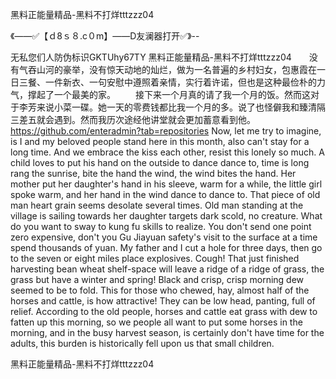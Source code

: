 黑料正能量精品-黑料不打烊tttzzz04

《——✅【ｄ8ｓ８.c０m】——D友澜器打开✅》--

无私您们人防伪标识GKTUhy67TY
黑料正能量精品-黑料不打烊tttzzz04　　没有气吞山河的豪举，没有惊天动地的灿烂，做为一名普遍的乡村妇女，包惠霞在一日三餐、一件新衣、一句安慰中遵照着亲情，实行着许诺，但也是这种最俭朴的力气，撑起了一个最美的家。
　　接下来一个月真的请了我一个月的饭。然而这对于李芳来说小菜一碟。她一天的零费钱都比我一个月的多。说了也怪僻我和臻清隔三差五就会遇到。然而我历次途经他讲堂就会更加蓄意看到他。
https://github.com/enteradmin?tab=repositories
Now, let me try to imagine, is I and my beloved people stand here in this month, also can't stay for a long time.
And we embrace the kiss each other, resist this lonely so much.
A child loves to put his hand on the outside to dance dance to, time is long rang the sunrise, bite the hand the wind, the wind bites the hand.
Her mother put her daughter's hand in his sleeve, warm for a while, the little girl spoke warm, and her hand in the wind dance to dance to.
That piece of old man heart grain seems desolate several times.
Old man standing at the village is sailing towards her daughter targets dark scold, no creature.
What do you want to sway to kung fu skills to realize.
You don't send one point zero expensive, don't you Gu Jiayuan safety's visit to the surface at a time spend thousands of yuan.
My father and I cut a hole for three days, then go to the seven or eight miles place explosives.
Cough!
That just finished harvesting bean wheat shelf-space will leave a ridge of a ridge of grass, the grass but have a winter and spring!
Black and crisp, crisp morning dew seemed to be to fold.
This for those who chewed, hay, almost half of the horses and cattle, is how attractive!
They can be low head, panting, full of relief.
According to the old people, horses and cattle eat grass with dew to fatten up this morning, so we people all want to put some horses in the morning, and in the busy harvest season, is certainly don't have time for the adults, this burden is historically fell upon us that small children.




黑料正能量精品-黑料不打烊tttzzz04
